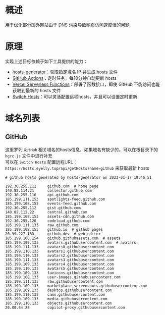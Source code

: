 
# 概述
用于优化部分国外网站由于 DNS 污染导致网页访问速度慢的问题
# 原理
实现上述目标依赖于如下工具提供的能力：
* [hosts-generator](https://github.com/eyelly-wu/hosts-generator)：获取指定域名 IP 并生成 hosts 文件
* [GitHub Actions](https://github.com/features/actions)：定时任务，每10分钟自动更新 hosts
* [Vercel Serverless Functions](https://vercel.com/docs/concepts/functions/serverless-functions)：部署了函数接口，即使 GitHub 不能访问也能获取到最新的 hosts 文件
* [Switch Hosts](https://swh.app/zh)：可以灵活配置远程hosts，并且可以设置定时更新

# 域名列表

## GitHub
这里罗列 `GitHub` 相关域名的hosts信息，如果域名有缺少的，可以在根目录下的 `hgrc.js` 文件中进行补充<br />可以在 `Switch Hosts` 配置远程URL：`https://hosts.eyelly.top/api/getHosts?name=github` 来获取最新 hosts
```text
# github hosts generated by hosts-generator on 2023-01-17 19:46:51

192.30.255.112     github.com  # home page
140.82.114.21      collector.github.com  
192.30.255.116     api.github.com  
185.199.111.153    spotlights-feed.github.com  
185.199.108.153    events-feed.github.com  
192.30.255.112     gist.github.com  
140.82.112.22      central.github.com  
185.199.108.153    assets-cdn.github.com  
192.30.255.120     codeload.github.com  
185.199.111.133    raw.github.com  
185.199.108.153    github.io  # github pages
20.99.227.183      github.dev  # web editor
185.199.108.154    github.githubassets.com  # assets
185.199.109.133    avatars.githubusercontent.com  # avatars
185.199.111.133    avatars0.githubusercontent.com  
185.199.110.133    avatars1.githubusercontent.com  
185.199.110.133    avatars2.githubusercontent.com  
185.199.111.133    avatars3.githubusercontent.com  
185.199.109.133    avatars4.githubusercontent.com  
185.199.110.133    avatars5.githubusercontent.com  
185.199.109.133    favicons.githubusercontent.com  
185.199.108.133    user-images.githubusercontent.com  
185.199.111.133    raw.githubusercontent.com  
185.199.109.133    marketplace-screenshots.githubusercontent.com  
185.199.109.133    desktop.githubusercontent.com  
185.199.110.133    camo.githubusercontent.com  
185.199.109.133    media.githubusercontent.com  
185.199.110.133    objects.githubusercontent.com  
20.80.64.28        copilot-proxy.githubusercontent.com  
```
